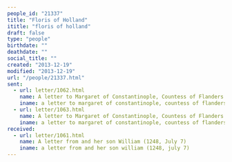 ```yaml
---
people_id: "21337"
title: "Floris of Holland"
ititle: "floris of holland"
draft: false
type: "people"
birthdate: ""
deathdate: ""
social_title: ""
created: "2013-12-19"
modified: "2013-12-19"
url: "/people/21337.html"
sent:
  - url: letter/1062.html
    name: A letter to Margaret of Constantinople, Countess of Flanders (1248, August 11)
    iname: a letter to margaret of constantinople, countess of flanders (1248, august 11)
  - url: letter/1063.html
    name: A letter to Margaret of Constantinople, Countess of Flanders (1248, August 11)
    iname: a letter to margaret of constantinople, countess of flanders (1248, august 11)
received:
  - url: letter/1061.html
    name: A letter from and her son William (1248, July 7)
    iname: a letter from and her son william (1248, july 7)
---
```

